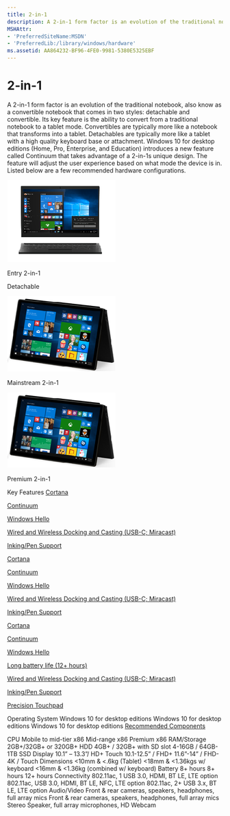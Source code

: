 ```yaml
---
title: 2-in-1
description: A 2-in-1 form factor is an evolution of the traditional notebook, also know as a convertible notebook that comes in two styles detachable and convertible. Its key feature is the ability to convert from a traditional notebook to a tablet mode.
MSHAttr:
- 'PreferredSiteName:MSDN'
- 'PreferredLib:/library/windows/hardware'
ms.assetid: AA864232-BF96-4FE0-9981-5380E5325EBF
---
```


# 2-in-1


A 2-in-1 form factor is an evolution of the traditional notebook, also know as a convertible notebook that comes in two styles: detachable and convertible. Its key feature is the ability to convert from a traditional notebook to a tablet mode. Convertibles are typically more like a notebook that transforms into a tablet. Detachables are typically more like a tablet with a high quality keyboard base or attachment. Windows 10 for desktop editions (Home, Pro, Enterprise, and Education) introduces a new feature called Continuum that takes advantage of a 2-in-1s unique design. The feature will adjust the user experience based on what mode the device is in. Listed below are a few recommended hardware configurations.

![2-in-1 detachable](../images/2in1-detach.png)

Entry 2-in-1

Detachable

![mainstream 2-in-1](../images/2in1.png)

Mainstream 2-in-1

![premium 2-in-1](../images/2in1.png)

Premium 2-in-1

Key Features
[Cortana](../device-experiences/cortana.md)

[Continuum](continuum.md)

[Windows Hello](../device-experiences/windows-hello.md)

[Wired and Wireless Docking and Casting (USB-C; Miracast)](../device-experiences/docking.md)

[Inking/Pen Support](../component-guidelines/pen-devices.md)

[Cortana](../device-experiences/cortana.md)

[Continuum](continuum.md)

[Windows Hello](../device-experiences/windows-hello.md)

[Wired and Wireless Docking and Casting (USB-C; Miracast)](../device-experiences/docking.md)

[Inking/Pen Support](../component-guidelines/pen-devices.md)

[Cortana](../device-experiences/cortana.md)

[Continuum](continuum.md)

[Windows Hello](../device-experiences/windows-hello.md)

[Long battery life (12+ hours)](../component-guidelines/battery.md)

[Wired and Wireless Docking and Casting (USB-C; Miracast)](../device-experiences/docking.md)

[Inking/Pen Support](../component-guidelines/pen-devices.md)

[Precision Touchpad](../component-guidelines/precision-touchpad-devices.md)

Operating System
Windows 10 for desktop editions
Windows 10 for desktop editions
Windows 10 for desktop editions
[Recommended Components](../component-guidelines/components.md)

CPU
Mobile to mid-tier x86
Mid-range x86
Premium x86
RAM/Storage
2GB+/32GB+ or 320GB+ HDD
4GB+ / 32GB+ with SD slot
4-16GB / 64GB- 1TB SSD
Display
10.1” – 13.3”/ HD+ Touch
10.1-12.5” / FHD+
11.6”-14” / FHD-4K / Touch
Dimensions
&lt;10mm & &lt;.6kg (Tablet)
&lt;18mm & &lt;1.36kgs w/ keyboard
&lt;16mm & &lt;1.36kg (combined w/ keyboard)
Battery
8+ hours
8+ hours
12+ hours
Connectivity
802.11ac, 1 USB 3.0, HDMI, BT LE, LTE option
802.11ac, USB 3.0, HDMI, BT LE, NFC, LTE option
802.11ac, 2+ USB 3.x, BT LE, LTE option
Audio/Video
Front & rear cameras, speakers, headphones, full array mics
Front & rear cameras, speakers, headphones, full array mics
Stereo Speaker, full array microphones, HD Webcam
 

 

 






